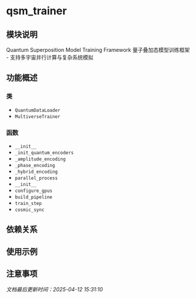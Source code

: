 # qsm_trainer

## 模块说明
Quantum Superposition Model Training Framework
量子叠加态模型训练框架 - 支持多宇宙并行计算与复杂系统模拟

## 功能概述

### 类

- `QuantumDataLoader`
- `MultiverseTrainer`

### 函数

- `__init__`
- `_init_quantum_encoders`
- `_amplitude_encoding`
- `_phase_encoding`
- `_hybrid_encoding`
- `parallel_process`
- `__init__`
- `configure_gpus`
- `build_pipeline`
- `train_step`
- `cosmic_sync`

## 依赖关系

## 使用示例

## 注意事项

*文档最后更新时间：2025-04-12 15:31:10*